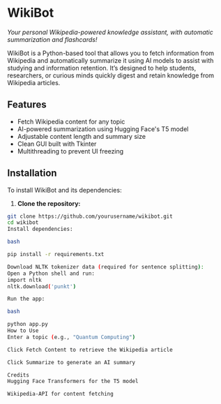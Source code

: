 

# WikiBot  
*Your personal Wikipedia-powered knowledge assistant, with automatic summarization and flashcards!*

WikiBot is a Python-based tool that allows you to fetch information from Wikipedia and automatically summarize it using AI models to assist with studying and information retention. It’s designed to help students, researchers, or curious minds quickly digest and retain knowledge from Wikipedia articles.

##  Features

- Fetch Wikipedia content for any topic
- AI-powered summarization using Hugging Face's T5 model
- Adjustable content length and summary size
- Clean GUI built with Tkinter
- Multithreading to prevent UI freezing

## Installation

To install WikiBot and its dependencies:

1. **Clone the repository:**

```bash
git clone https://github.com/yourusername/wikibot.git
cd wikibot
Install dependencies:

bash

pip install -r requirements.txt

Download NLTK tokenizer data (required for sentence splitting):
Open a Python shell and run:
import nltk
nltk.download('punkt')

Run the app:

bash

python app.py
How to Use
Enter a topic (e.g., "Quantum Computing")

Click Fetch Content to retrieve the Wikipedia article

Click Summarize to generate an AI summary

Credits
Hugging Face Transformers for the T5 model

Wikipedia-API for content fetching